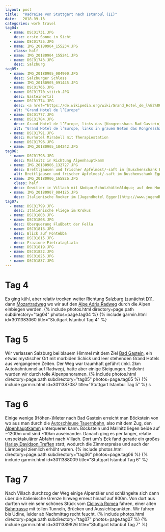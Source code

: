 ```yaml
---
layout: post
title:  "Radreise von Stuttgart nach Istanbul (II)"
date:   2018-09-13
categories: work travel
tag04:
  - name: DSC01731.JPG
    desc: erste Sonne in Sicht
  - name: DSC01735.JPG
  - name: IMG_20180904_155234.JPG
    class: half
  - name: IMG_20180904_155241.JPG
  - name: DSC01743.JPG
    desc: Salzburg
tag05:
  - name: IMG_20180905_084900.JPG
    desc: Salzburger Schloss
  - name: IMG_20180905_091445.JPG
  - name: DSC01765.JPG
  - name: DSC01770_stitch.JPG
    desc: Gasteinertal
  - name: DSC01774.JPG
    desc: <a href="https://de.wikipedia.org/wiki/Grand_Hotel_de_l%E2%80%99Europe_(Bad_Gastein)">/a>
    alt: "Grand Hotel de l’Europe"
  - name: DSC01777.JPG
  - name: DSC01784.JPG
    desc: Grand Hotel de l’Europe, links das [Kongresshaus Bad Gastein](https://de.wikipedia.org/wiki/Kongresshaus_Bad_Gastein)
    alt: "Grand Hotel de l’Europe, links in grauem Beton das Kongresshaus Bad Gastein"
  - name: DSC01791.JPG
    desc: Kurhotel Mirabell mit Therapiestation
  - name: DSC01796.JPG
  - name: IMG_20180905_184242.JPG
tag06:
  - name: DSC01798.JPG
    desc: Mallnitz in Richtung Alpenhauptkamm
  - name: IMG_20180906_132727.JPG
    desc: Brettljausen und frischer Apfelmost/-saft im [Buschenschank Egger](http://www.buschenschank-egger.at)
    alt: Brettljausen und frischer Apfelmost/-saft im Buschenschank Egger
  - name: IMG_20180906_165826.JPG
    class: half    
    desc: Gewitter in Villach mit &bdquo;Schutzhütte&ldquo; auf dem Hundespielplatz
  - name: IMG_20180907_084125.JPG
    desc: Italienische Rocker im [Jugendhotel Egger](http://www.jugendhotelegger.at/)
tag07:
  - name: DSC01799.JPG
    desc: Italienische Fliege im Krokus
  - name: DSC01803.JPG
  - name: DSC01808.JPG
    desc: Überquerung Flußbett der Fella
  - name: DSC01813.JPG
    desc: Blick auf Pontebba
  - name: DSC01815.JPG
    desc: Frazione Pietratagliata
  - name: DSC01819.JPG
  - name: DSC01822.JPG
  - name: DSC01825.JPG
  - name: DSC01837.JPG
---
```

# Tag 4
Es ging kühl, aber relativ trocken weiter Richtung Salzburg (zunächst [D11](https://de.wikipedia.org/wiki/Ostsee%E2%80%93Oberbayern_(D11)), dann [Mozartradweg](https://mozartradweg.com/) wo wir auf den [Alpe Adria Radweg](https://www.alpe-adria-radweg.com) durch die Alpen einbiegen werden.
{% include photos.html directory=page.path subdirectory="tag04" photos=page.tag04 %}
{% include garmin.html id=3011383060 title="Stuttgart Istanbul Tag 4" %}

# Tag 5
Wir verlassen Salzburg bei blauem Himmel mit dem Ziel [Bad Gastein](https://de.wikipedia.org/wiki/Bad_Gastein), ein etwas mystischer Ort mit morbiden Schick und leer stehenden Grand Hotels aus vergangenen Zeiten. Der Weg war traumhaft geführt (inkl. 2km Autobahntunnel auf Radweg), hatte aber einige Steigungen. Entlohnt wurden wir durch tolle Alpenpanoramen.
{% include photos.html directory=page.path subdirectory="tag05" photos=page.tag05 %}
{% include garmin.html id=3011387087 title="Stuttgart Istanbul Tag 5" %}
s
# Tag 6
Einige wenige (Höhen-)Meter nach Bad Gastein erreicht man Böckstein von wo aus man durch die [Autoschleuse Tauernbahn](https://www.gasteinertal.com/autoschleuse/), also mit dem Zug, den [Alpenhauptkamm](https://de.wikipedia.org/wiki/Alpenhauptkamm) unterqueren kann. Böckstein und Mallnitz liegen beide auf ~1200m und sind ~10km auseinander. Danach ging es per langer, relativ unspektakulärer Abfahrt nach Villach. Dort um's Eck fand gerade ein großes [Harley Davidson Treffen](https://de.wikipedia.org/wiki/European_Bike_Week) statt, wodurch die Zimmerpreise und auch der Lärmpegel ziemlich erhöht waren.
{% include photos.html directory=page.path subdirectory="tag06" photos=page.tag06 %}
{% include garmin.html id=3011388009 title="Stuttgart Istanbul Tag 6" %}

# Tag 7
Nach Villach durchzog der Weg einige Alpentäler und schlängelte sich dann über die italienische Grenze hinweg erneut hinauf auf 800m. Von dort aus durften wir ein sehr schönes Stück vom [Ciclovia Romea](http://www.bicitalia.org/it/bicitalia/gli-itinerari-bicitalia/130-bi5-ciclovia-romea) fahren, einer alten [Bahntrasse](https://de.wikipedia.org/wiki/Pontafelbahn) mit tollen Tunneln, Brücken und Aussichtspunkten. Wir fuhren bis Udine, leider ab Nachmittag recht feucht.
{% include photos.html directory=page.path subdirectory="tag07" photos=page.tag07 %}
{% include garmin.html id=3011389826 title="Stuttgart Istanbul Tag 7" %}